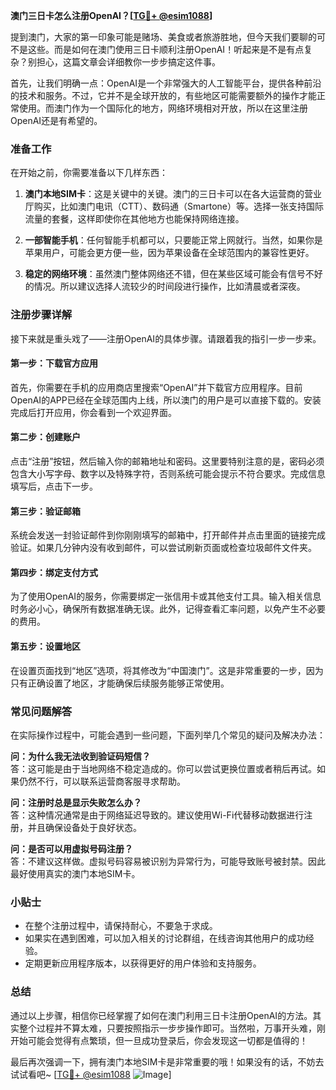 **澳门三日卡怎么注册OpenAI？[[TG💪+ @esim1088](https://t.me/s/esim1088)]**

提到澳门，大家的第一印象可能是赌场、美食或者旅游胜地，但今天我们要聊的可不是这些。而是如何在澳门使用三日卡顺利注册OpenAI！听起来是不是有点复杂？别担心，这篇文章会详细教你一步步搞定这件事。

首先，让我们明确一点：OpenAI是一个非常强大的人工智能平台，提供各种前沿的技术和服务。不过，它并不是全球开放的，有些地区可能需要额外的操作才能正常使用。而澳门作为一个国际化的地方，网络环境相对开放，所以在这里注册OpenAI还是有希望的。

### **准备工作**

在开始之前，你需要准备以下几样东西：

1. **澳门本地SIM卡**：这是关键中的关键。澳门的三日卡可以在各大运营商的营业厅购买，比如澳门电讯（CTT）、数码通（Smartone）等。选择一张支持国际流量的套餐，这样即使你在其他地方也能保持网络连接。
   
2. **一部智能手机**：任何智能手机都可以，只要能正常上网就行。当然，如果你是苹果用户，可能会更方便一些，因为苹果设备在全球范围内的兼容性更好。

3. **稳定的网络环境**：虽然澳门整体网络还不错，但在某些区域可能会有信号不好的情况。所以建议选择人流较少的时间段进行操作，比如清晨或者深夜。

### **注册步骤详解**

接下来就是重头戏了——注册OpenAI的具体步骤。请跟着我的指引一步一步来。

#### **第一步：下载官方应用**
首先，你需要在手机的应用商店里搜索“OpenAI”并下载官方应用程序。目前OpenAI的APP已经在全球范围内上线，所以澳门的用户是可以直接下载的。安装完成后打开应用，你会看到一个欢迎界面。

#### **第二步：创建账户**
点击“注册”按钮，然后输入你的邮箱地址和密码。这里要特别注意的是，密码必须包含大小写字母、数字以及特殊字符，否则系统可能会提示不符合要求。完成信息填写后，点击下一步。

#### **第三步：验证邮箱**
系统会发送一封验证邮件到你刚刚填写的邮箱中，打开邮件并点击里面的链接完成验证。如果几分钟内没有收到邮件，可以尝试刷新页面或检查垃圾邮件文件夹。

#### **第四步：绑定支付方式**
为了使用OpenAI的服务，你需要绑定一张信用卡或其他支付工具。输入相关信息时务必小心，确保所有数据准确无误。此外，记得查看汇率问题，以免产生不必要的费用。

#### **第五步：设置地区**
在设置页面找到“地区”选项，将其修改为“中国澳门”。这是非常重要的一步，因为只有正确设置了地区，才能确保后续服务能够正常使用。

### **常见问题解答**

在实际操作过程中，可能会遇到一些问题，下面列举几个常见的疑问及解决办法：

**问：为什么我无法收到验证码短信？**  
答：这可能是由于当地网络不稳定造成的。你可以尝试更换位置或者稍后再试。如果仍然不行，可以联系运营商客服寻求帮助。

**问：注册时总是显示失败怎么办？**  
答：这种情况通常是由于网络延迟导致的。建议使用Wi-Fi代替移动数据进行注册，并且确保设备处于良好状态。

**问：是否可以用虚拟号码注册？**  
答：不建议这样做。虚拟号码容易被识别为异常行为，可能导致账号被封禁。因此最好使用真实的澳门本地SIM卡。

### **小贴士**

- 在整个注册过程中，请保持耐心，不要急于求成。
- 如果实在遇到困难，可以加入相关的讨论群组，在线咨询其他用户的成功经验。
- 定期更新应用程序版本，以获得更好的用户体验和支持服务。

### **总结**

通过以上步骤，相信你已经掌握了如何在澳门利用三日卡注册OpenAI的方法。其实整个过程并不算太难，只要按照指示一步步操作即可。当然啦，万事开头难，刚开始可能会觉得有点繁琐，但一旦成功登录后，你会发现这一切都是值得的！

最后再次强调一下，拥有澳门本地SIM卡是非常重要的哦！如果没有的话，不妨去试试看吧~ [[TG💪+ @esim1088](https://t.me/s/esim1088) ![Image](https://i.postimg.cc/4NQfJmqS/Snipaste-2025-05-13-00-14-12.png)]